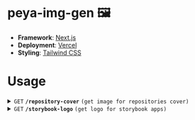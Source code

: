 # peya-img-gen 🖼

- **Framework**: [Next.js](https://nextjs.org)
- **Deployment**: [Vercel](https://vercel.com)
- **Styling**: [Tailwind CSS](https://tailwindcss.com)

# Usage

<details>
 <summary><code>GET</code> <code><b>/repository-cover</b></code> <code>(get image for repositories cover)</code></summary>

##### Query Parameters

> | name       | type     | data type |
> | ---------- | -------- | --------- |
> | `title`    | required | string    |
> | `subtitle` | required | string    |

##### Responses

> | http code | content-type | response        |
> | --------- | ------------ | --------------- |
> | `200`     | `image/png`  | generated image |

##### Example cURL

> ```javascript
>  curl -X GET -H "Content-Type: application/json" https://peya-img-gen.app/repository-cover?title=React%20OCTA&subtitle=Q-Commerce%20Tribe
> ```

</details>

<details>
 <summary><code>GET</code> <code><b>/storybook-logo</b></code> <code>(get logo for storybook apps)</code></summary>

##### Query Parameters

> | name        | type     | data type |
> | ----------- | -------- | --------- |
> | `undertext` | required | string    |
> | `fontSize`  | optional | number    |
> | `width`     | optional | number    |
> | `height`    | optional | number    |

##### Responses

> | http code | content-type | response        |
> | --------- | ------------ | --------------- |
> | `200`     | `image/png`  | generated image |

##### Example cURL

> ```javascript
>  curl -X GET -H "Content-Type: application/json" https://peya-img-gen.app/storybook-logo?undertext=groceries-react-app-layout
> ```

</details>
